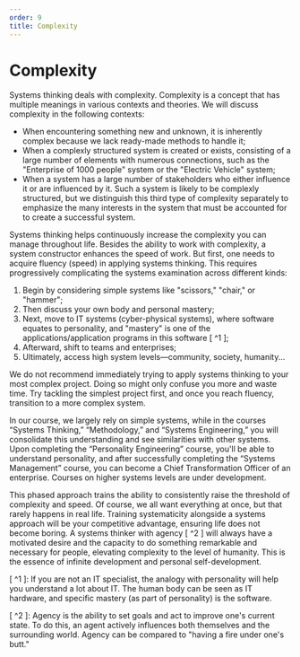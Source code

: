 ```yaml
---
order: 9
title: Complexity
---
```


# Complexity

Systems thinking deals with complexity. Complexity is a concept that has multiple meanings in various contexts and theories. We will discuss complexity in the following contexts:

* When encountering something new and unknown, it is inherently complex because we lack ready-made methods to handle it;
* When a complexly structured system is created or exists, consisting of a large number of elements with numerous connections, such as the "Enterprise of 1000 people" system or the "Electric Vehicle" system;
* When a system has a large number of stakeholders who either influence it or are influenced by it. Such a system is likely to be complexly structured, but we distinguish this third type of complexity separately to emphasize the many interests in the system that must be accounted for to create a successful system.

Systems thinking helps continuously increase the complexity you can manage throughout life. Besides the ability to work with complexity, a system constructor enhances the speed of work. But first, one needs to acquire fluency (speed) in applying systems thinking. This requires progressively complicating the systems examination across different kinds:

1. Begin by considering simple systems like "scissors," "chair," or "hammer";
2. Then discuss your own body and personal mastery;
3. Next, move to IT systems (cyber-physical systems), where software equates to personality, and "mastery" is one of the applications/application programs in this software [ ^1 ];
4. Afterward, shift to teams and enterprises;
5. Ultimately, access high system levels—community, society, humanity...

We do not recommend immediately trying to apply systems thinking to your most complex project. Doing so might only confuse you more and waste time. Try tackling the simplest project first, and once you reach fluency, transition to a more complex system.

In our course, we largely rely on simple systems, while in the courses “Systems Thinking,” “Methodology,” and “Systems Engineering,” you will consolidate this understanding and see similarities with other systems. Upon completing the “Personality Engineering” course, you'll be able to understand personality, and after successfully completing the “Systems Management” course, you can become a Chief Transformation Officer of an enterprise. Courses on higher systems levels are under development.

This phased approach trains the ability to consistently raise the threshold of complexity and speed. Of course, we all want everything at once, but that rarely happens in real life. Training systematicity alongside a systems approach will be your competitive advantage, ensuring life does not become boring. A systems thinker with agency [ ^2 ] will always have a motivated desire and the capacity to do something remarkable and necessary for people, elevating complexity to the level of humanity. This is the essence of infinite development and personal self-development.

[ ^1 ]: If you are not an IT specialist, the analogy with personality will help you understand a lot about IT. The human body can be seen as IT hardware, and specific mastery (as part of personality) is the software.

[ ^2 ]: Agency is the ability to set goals and act to improve one's current state. To do this, an agent actively influences both themselves and the surrounding world. Agency can be compared to "having a fire under one's butt."